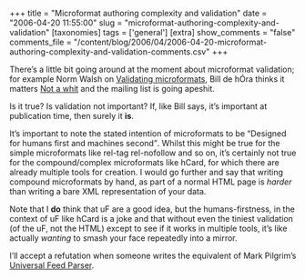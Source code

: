 +++
title = "Microformat authoring complexity and validation"
date = "2006-04-20 11:55:00"
slug = "microformat-authoring-complexity-and-validation"
[taxonomies]
tags = ['general']
[extra]
show_comments = "false"
comments_file = "/content/blog/2006/04/2006-04-20-microformat-authoring-complexity-and-validation-comments.csv"
+++

There’s a little bit going around at the moment about microformat validation; for example Norm Walsh on [Validating microformats](http://norman.walsh.name/2006/04/13/validatingMicroformats), Bill de hÓra thinks it matters [Not a whit](http://www.dehora.net/journal/2006/04/not_a_whit.html) and the mailing list is going apeshit.

Is it true? Is validation not important? If, like Bill says, it’s important at publication time, then surely it **is**.

It’s important to note the stated intention of microformats to be <q cite="http://microformats.org/">Designed for humans first and machines second</q>. Whilst this might be true for the simple microformats like rel-tag rel-nofollow and so on, it’s certainly not true for the compound/complex microformats like hCard, for which there are already multiple tools for creation. I would go further and say that writing compound microformats by hand, as part of a normal HTML page is *harder* than writing a bare XML representation of your data.

Note that I **do** think that uF are a good idea, but the humans-firstness, in the context of uF like hCard is a joke and that without even the tiniest validation (of the uF, not the HTML) except to see if it works in multiple tools, it’s like actually *wanting* to smash your face repeatedly into a mirror.

I’ll accept a refutation when someone writes the equivalent of Mark Pilgrim’s [Universal Feed Parser](http://feedparser.org/).
